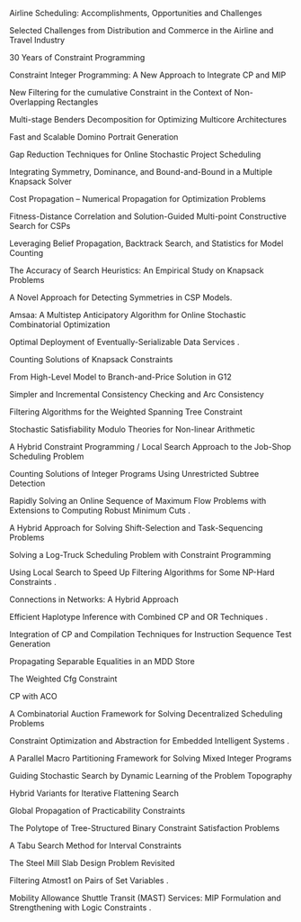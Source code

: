 Airline Scheduling: Accomplishments, Opportunities and Challenges

Selected Challenges from Distribution and Commerce in the Airline and Travel Industry

30 Years of Constraint Programming

Constraint Integer Programming: A New Approach to Integrate CP and MIP

New Filtering for the cumulative Constraint in the Context of Non-Overlapping Rectangles

Multi-stage Benders Decomposition for Optimizing Multicore Architectures

Fast and Scalable Domino Portrait Generation

Gap Reduction Techniques for Online Stochastic Project Scheduling

Integrating Symmetry, Dominance, and Bound-and-Bound in a Multiple Knapsack Solver

Cost Propagation – Numerical Propagation for Optimization Problems

Fitness-Distance Correlation and Solution-Guided Multi-point Constructive Search for CSPs

Leveraging Belief Propagation, Backtrack Search, and Statistics for Model Counting

The Accuracy of Search Heuristics: An Empirical Study on Knapsack Problems

A Novel Approach for Detecting Symmetries in CSP Models.

Amsaa: A Multistep Anticipatory Algorithm for Online Stochastic Combinatorial Optimization

Optimal Deployment of Eventually-Serializable Data Services .

Counting Solutions of Knapsack Constraints

From High-Level Model to Branch-and-Price Solution in G12

Simpler and Incremental Consistency Checking and Arc Consistency 

Filtering Algorithms for the Weighted Spanning Tree Constraint

Stochastic Satisfiability Modulo Theories for Non-linear Arithmetic

A Hybrid Constraint Programming / Local Search Approach to the Job-Shop Scheduling Problem

Counting Solutions of Integer Programs Using Unrestricted Subtree Detection

Rapidly Solving an Online Sequence of Maximum Flow Problems with Extensions to Computing Robust Minimum Cuts .

A Hybrid Approach for Solving Shift-Selection and Task-Sequencing Problems

Solving a Log-Truck Scheduling Problem with Constraint Programming

Using Local Search to Speed Up Filtering Algorithms for Some NP-Hard Constraints .

Connections in Networks: A Hybrid Approach

Efficient Haplotype Inference with Combined CP and OR Techniques .

Integration of CP and Compilation Techniques for Instruction Sequence Test Generation

Propagating Separable Equalities in an MDD Store

The Weighted Cfg Constraint

CP with ACO

A Combinatorial Auction Framework for Solving Decentralized Scheduling Problems

Constraint Optimization and Abstraction for Embedded Intelligent Systems .

A Parallel Macro Partitioning Framework for Solving Mixed Integer Programs

Guiding Stochastic Search by Dynamic Learning of the Problem Topography

Hybrid Variants for Iterative Flattening Search

Global Propagation of Practicability Constraints

The Polytope of Tree-Structured Binary Constraint Satisfaction Problems

A Tabu Search Method for Interval Constraints

The Steel Mill Slab Design Problem Revisited

Filtering Atmost1 on Pairs of Set Variables .

Mobility Allowance Shuttle Transit (MAST) Services: MIP Formulation and Strengthening with Logic Constraints .
